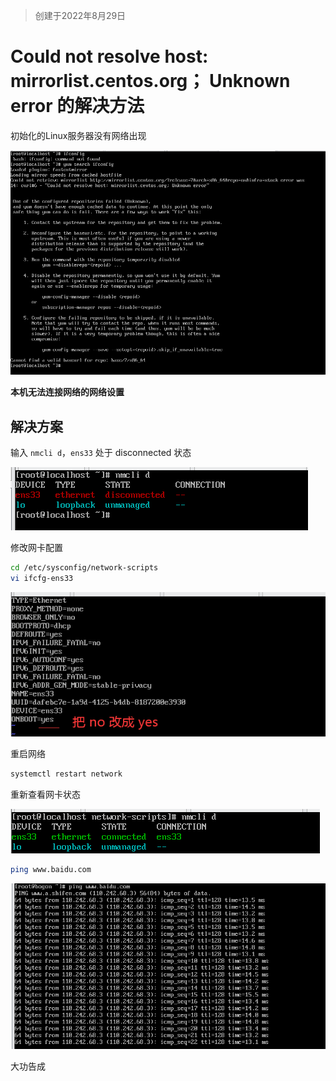 > 创建于2022年8月29日

# Could not resolve host: mirrorlist.centos.org； Unknown error 的解决方法 

初始化的Linux服务器没有网络出现

![image-20220829220649495](images/Linux没有网络/image-20220829220649495.png)

**本机无法连接网络的网络设置**

## 解决方案

输入 `nmcli d`，`ens33` 处于 disconnected 状态

![image-20220829220922111](images/Linux没有网络/image-20220829220922111.png)

修改网卡配置

```sh
cd /etc/sysconfig/network-scripts
vi ifcfg-ens33
```

![image-20220829221138114](images/Linux没有网络/image-20220829221138114.png)

重启网络

```sh
systemctl restart network
```

重新查看网卡状态

![image-20220829221432919](images/Linux没有网络/image-20220829221432919.png)

```sh
ping www.baidu.com
```

![image-20220829222159410](images/Linux没有网络/image-20220829222159410.png)

大功告成